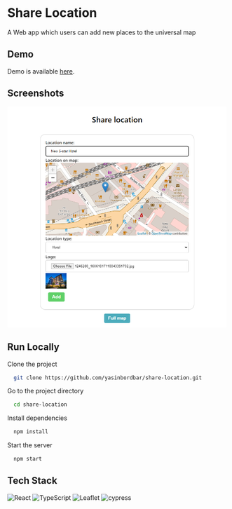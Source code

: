 # Share Location
A Web app which users can add new places to the universal map

## Demo
Demo is available [here](share-location.vercel.app).

## Screenshots

<img src="./public/screenshot.png" alt="drawing" width="500"/>


## Run Locally

Clone the project

```bash
  git clone https://github.com/yasinbordbar/share-location.git
```

Go to the project directory

```bash
  cd share-location
```

Install dependencies

```bash
  npm install
```

Start the server

```bash
  npm start
```





## Tech Stack

![React](https://img.shields.io/badge/react-%2320232a.svg?style=for-the-badge&logo=react&logoColor=%2361DAFB)
![TypeScript](https://img.shields.io/badge/typescript-%23007ACC.svg?style=for-the-badge&logo=typescript&logoColor=white)
![Leaflet](https://img.shields.io/badge/Leaflet-199900?style=for-the-badge&logo=Leaflet&logoColor=white)
![cypress](https://img.shields.io/badge/-cypress-%23E5E5E5?style=for-the-badge&logo=cypress&logoColor=058a5e)







